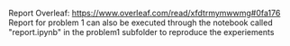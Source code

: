 Report Overleaf: https://www.overleaf.com/read/xfdtrmymwwmg#0fa176
Report for problem 1 can also be executed through the notebook called "report.ipynb" in the problem1 subfolder to reproduce the experiements 